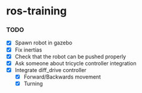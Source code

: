 # ros-training

### TODO
- [x] Spawn robot in gazebo
- [x] Fix inertias
- [x] Check that the robot can be pushed properly
- [x] Ask someone about tricycle controller integration
- [x] Integrate diff_drive controller
    - [x] Forward/Backwards movement
    - [x] Turning
